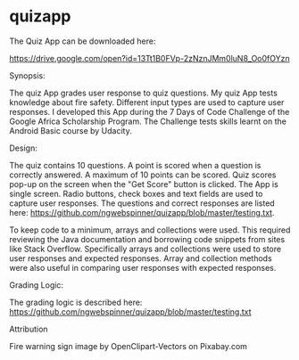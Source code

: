 # quizapp

The Quiz App can be downloaded here:

https://drive.google.com/open?id=13Tt1B0FVp-2zNznJMm0luN8_Oo0fOYzn

Synopsis:

The quiz App grades user response to quiz questions. My quiz App tests knowledge about fire safety.
Different input types are used to capture user responses. I developed this App during the 7 Days of Code Challenge
of the Google Africa Scholarship Program. The Challenge tests skills learnt on the Android Basic course by Udacity.

Design:

The quiz contains 10 questions. A point is scored when a question is correctly answered. A maximum of 10 points
can be scored. Quiz scores pop-up on the screen when the "Get Score" button is clicked. The App is single screen. 
Radio buttons, check boxes and text fields are used to capture user responses. The questions and correct responses are listed
here: https://github.com/ngwebspinner/quizapp/blob/master/testing.txt.

To keep code to a minimum, arrays and collections were used. This required reviewing the Java documentation and borrowing code snippets
from sites like Stack Overflow. Specifically arrays and collections were used to store user responses and expected responses.
Array and collection methods were also useful in comparing user responses with expected responses.

Grading Logic:

The grading logic is described here: https://github.com/ngwebspinner/quizapp/blob/master/testing.txt


Attribution

Fire warning sign image by OpenClipart-Vectors on Pixabay.com
